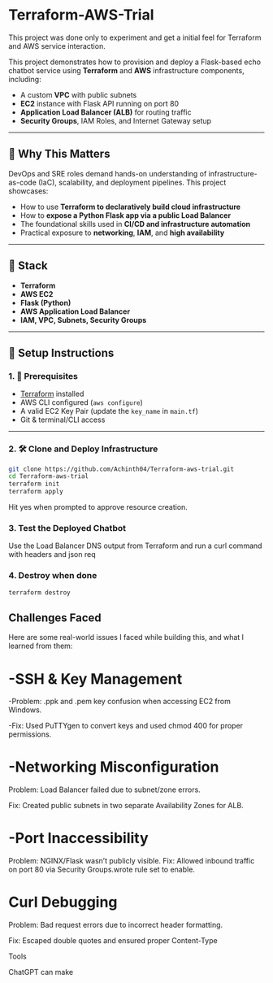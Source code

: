 
# Terraform-AWS-Trial 
This project was done only to  experiment and get a initial feel for Terraform and AWS service interaction. 

This project demonstrates how to provision and deploy a Flask-based echo chatbot service using **Terraform** and **AWS** infrastructure components, including:

- A custom **VPC** with public subnets
- **EC2** instance with Flask API running on port 80
- **Application Load Balancer (ALB)** for routing traffic
- **Security Groups**, IAM Roles, and Internet Gateway setup

---

## 🌟 Why This Matters

DevOps and SRE roles demand hands-on understanding of infrastructure-as-code (IaC), scalability, and deployment pipelines. This project showcases:

- How to use **Terraform to declaratively build cloud infrastructure**
- How to **expose a Python Flask app via a public Load Balancer**
- The foundational skills used in **CI/CD and infrastructure automation**
- Practical exposure to **networking**, **IAM**, and **high availability**

---

## 🧰 Stack

- **Terraform**
- **AWS EC2**
- **Flask (Python)**
- **AWS Application Load Balancer**
- **IAM, VPC, Subnets, Security Groups**

---

## 🔧 Setup Instructions

### 1. 🔑 Prerequisites

- [Terraform](https://www.terraform.io/downloads) installed
- AWS CLI configured (`aws configure`)
- A valid EC2 Key Pair (update the `key_name` in `main.tf`)
- Git & terminal/CLI access

---

### 2. 🛠 Clone and Deploy Infrastructure


```bash
git clone https://github.com/Achinth04/Terraform-aws-trial.git
cd Terraform-aws-trial
terraform init
terraform apply
```
Hit yes when prompted to approve resource creation.

### 3. Test the Deployed Chatbot
Use the Load Balancer DNS output from Terraform and run a curl command with headers and json req

### 4. Destroy when done
```bash
terraform destroy
```

## Challenges Faced
Here are some real-world issues I faced while building this, and what I learned from them:

# -SSH & Key Management
-Problem: .ppk and .pem key confusion when accessing EC2 from Windows.

-Fix: Used PuTTYgen to convert keys and used chmod 400 for proper permissions.

# -Networking Misconfiguration
Problem: Load Balancer failed due to subnet/zone errors.

Fix: Created public subnets in two separate Availability Zones for ALB.
#  -Port Inaccessibility
Problem: NGINX/Flask wasn’t publicly visible.
Fix: Allowed inbound traffic on port 80 via Security Groups.wrote rule set to enable.

#  Curl Debugging
Problem: Bad request errors due to incorrect header formatting.

Fix: Escaped double quotes and ensured proper Content-Type












Tools



ChatGPT can make

